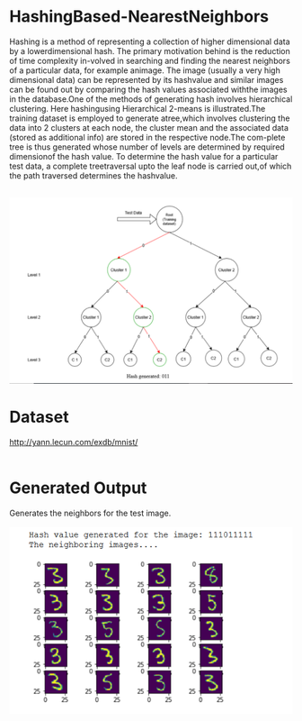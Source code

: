 # HashingBased-NearestNeighbors
Hashing is a method of representing a collection of higher dimensional data by a lowerdimensional hash. The primary motivation behind is the reduction of time complexity in-volved in searching and finding the nearest neighbors of a particular data, for example animage.  The image (usually a very high dimensional data) can be represented by its hashvalue and similar images can be found out by comparing the hash values associated withthe images in the database.One  of  the  methods  of  generating  hash  involves  hierarchical  clustering.   Here  hashingusing Hierarchical 2-means is illustrated.The training dataset is employed to generate atree,which involves clustering the data into 2 clusters at each node, the cluster mean and the associated data (stored as additional info) are stored in the respective node.The com-plete tree is thus generated whose number of levels are determined by required dimensionof the hash value.  To determine the hash value for a particular test data, a complete treetraversal upto the leaf node is carried out,of which the path traversed determines the hashvalue.<br/> <br/>

![Alt text](Hashing_Tree.PNG?raw=true "Title")

# Dataset
http://yann.lecun.com/exdb/mnist/<br/> <br/>
# Generated Output
Generates the neighbors for the test image.<br/> <br/>
![Alt text](output.PNG?raw=true "Title")

